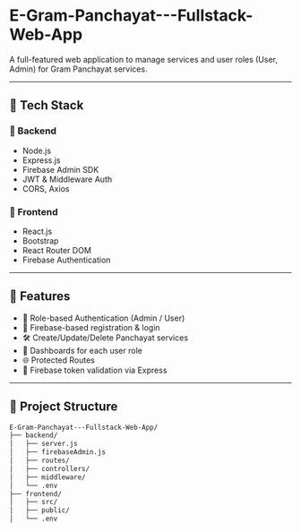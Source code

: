 # E-Gram-Panchayat---Fullstack-Web-App

A full-featured web application to manage services and user roles (User, Admin) for Gram Panchayat services.

---

## 🔗 Tech Stack

### 🔧 Backend
- Node.js
- Express.js
- Firebase Admin SDK
- JWT & Middleware Auth
- CORS, Axios

### 🎨 Frontend
- React.js
- Bootstrap
- React Router DOM
- Firebase Authentication

---

## 🚀 Features

- 🔐 Role-based Authentication (Admin / User)
- 📩 Firebase-based registration & login
- 🛠️ Create/Update/Delete Panchayat services
- 🧑 Dashboards for each user role
- 🌐 Protected Routes
- 📡 Firebase token validation via Express

---

## 📁 Project Structure

```bash
E-Gram-Panchayat---Fullstack-Web-App/
├── backend/
│   ├── server.js
│   ├── firebaseAdmin.js
│   ├── routes/
│   ├── controllers/
│   ├── middleware/
│   └── .env
├── frontend/
│   ├── src/
│   ├── public/
│   └── .env
